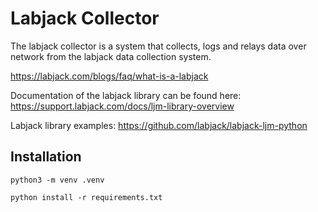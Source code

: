 # Labjack Collector

The labjack collector is a system that collects, logs and relays data over network from the labjack data collection system.

https://labjack.com/blogs/faq/what-is-a-labjack

Documentation of the labjack library can be found here: https://support.labjack.com/docs/ljm-library-overview

Labjack library examples: https://github.com/labjack/labjack-ljm-python

## Installation

```
python3 -m venv .venv
```

```
python install -r requirements.txt
```